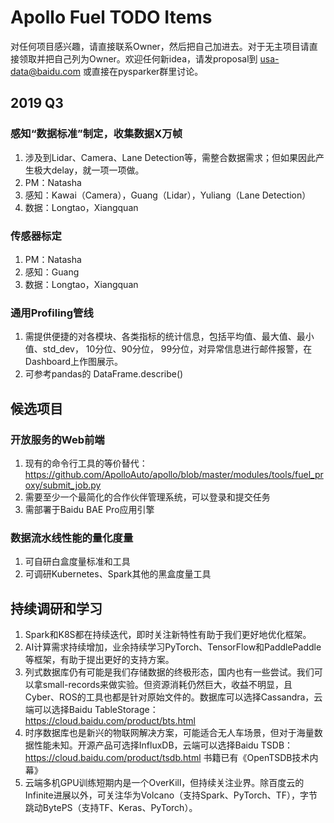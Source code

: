 # Apollo Fuel TODO Items

对任何项目感兴趣，请直接联系Owner，然后把自己加进去。对于无主项目请直接领取并把自己列为Owner。欢迎任何新idea，请发proposal到 usa-data@baidu.com 或直接在pysparker群里讨论。

## 2019 Q3

### 感知“数据标准”制定，收集数据X万帧
1. 涉及到Lidar、Camera、Lane Detection等，需整合数据需求；但如果因此产生极大delay，就一项一项做。
1. PM：Natasha
1. 感知：Kawai（Camera），Guang（Lidar），Yuliang（Lane Detection）
1. 数据：Longtao，Xiangquan

### 传感器标定
1. PM：Natasha
1. 感知：Guang
1. 数据：Longtao，Xiangquan

### 通用Profiling管线
1. 需提供便捷的对各模块、各类指标的统计信息，包括平均值、最大值、最小值、std_dev， 10分位、90分位， 99分位，对异常信息进行邮件报警，在Dashboard上作图展示。
1. 可参考pandas的 DataFrame.describe()

## 候选项目

### 开放服务的Web前端
1. 现有的命令行工具的等价替代：https://github.com/ApolloAuto/apollo/blob/master/modules/tools/fuel_proxy/submit_job.py
1. 需要至少一个最简化的合作伙伴管理系统，可以登录和提交任务
1. 需部署于Baidu BAE Pro应用引擎

### 数据流水线性能的量化度量
1. 可自研白盒度量标准和工具
1. 可调研Kubernetes、Spark其他的黑盒度量工具

## 持续调研和学习

1. Spark和K8S都在持续迭代，即时关注新特性有助于我们更好地优化框架。
1. AI计算需求持续增加，业余持续学习PyTorch、TensorFlow和PaddlePaddle等框架，有助于提出更好的支持方案。
1. 列式数据库仍有可能是我们存储数据的终极形态，国内也有一些尝试。我们可以拿small-records来做实验。但资源消耗仍然巨大，收益不明显，且Cyber、ROS的工具也都是针对原始文件的。数据库可以选择Cassandra，云端可以选择Baidu TableStorage：https://cloud.baidu.com/product/bts.html
1. 时序数据库也是新兴的物联网解决方案，可能适合无人车场景，但对于海量数据性能未知。开源产品可选择InfluxDB，云端可以选择Baidu TSDB：https://cloud.baidu.com/product/tsdb.html 书籍已有《OpenTSDB技术内幕》
1. 云端多机GPU训练短期内是一个OverKill，但持续关注业界。除百度云的Infinite进展以外，可关注华为Volcano（支持Spark、PyTorch、TF），字节跳动BytePS（支持TF、Keras、PyTorch）。
